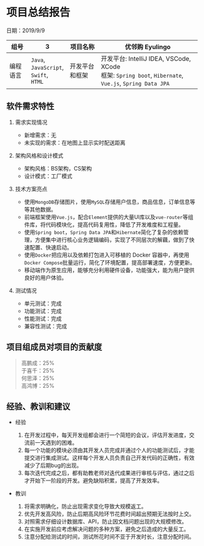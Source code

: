#  项目总结报告

 日期：2019/9/9

| 组号 | 3 | 项目名称 | 优邻购 Eyulingo |
|---|---|---|---|
| 编程语言 | `Java`,<br>`JavaScript`,<br> `Swift`,<br>`HTML` | 开发平台和框架 | 开发平台:  IntelliJ IDEA, VSCode, XCode<br>框架: `Spring boot`, `Hibernate`, `Vue.js`, `Spring Data JPA` |

## 软件需求特性

1. 需求实现情况
    + 新增需求：无
    + 未实现的需求：在地图上显示实时配送距离

2. 架构风格和设计模式
    + 架构风格：BS架构，CS架构
    + 设计模式：工厂模式

3. 技术方案亮点
    + 使用`MongoDB`存储图片，使用`MySQL`存储用户信息，商品信息，订单信息等等其他数据。
    + 前端框架使用`Vue.js`，配合`Element`提供的大量UI库以及`vue-router`等组件库，将代码模块化，提高代码复用性，降低了开发难度和工程量。
    + 使用`Spring boot`，`Spring Data JPA`和`Hibernate`简化了复杂的依赖管理，方便集中进行核心业务逻辑编码，实现了不同层次的解藕，做到了快速配置、快速启动。
    + 使用`Docker`把应用以及依赖打包进入可移植的 Docker 容器中，再使用`Docker Compose`批量运行，简化了环境配置，提高部署速度，方便更新。
    + 移动端作为原生应用，能够充分利用硬件设备，功能强大，能为用户提供良好的用户体验。

4. 测试情况
    + 单元测试：完成
    + 功能测试：完成
    + 性能测试：完成
    + 兼容性测试：完成

## 项目组成员对项目的贡献度

> 高鹏成：25%<br>
> 于喜千：25%<br>
> 何思泽：25%<br>
> 高鸿博：25%

## 经验、教训和建议

+ 经验
    1. 在开发过程中，每天开发组都会进行一个简短的会议，评估开发进度，交流前一天遇到的困难。
    2. 每一个功能的模块必须由其开发人员完成并通过个人的功能测试后，才能提交进行集成测试。这样每个开发人员负责自己开发代码的正确性，有效减少了后期bug的出现。
    3. 每次迭代完成之后，都有助教老师对迭代成果进行审核与评估，通过之后才开始下一阶段的开发。避免缺陷积累，提高了开发效率。

+ 教训

    1. 将需求明确化，防止出现需求变化导致大规模返工。
    2. 优先开发高风险，防止后期高风险环节花费时间超出预期无法按时上交。
    3. 对照需求仔细设计数据库、API，防止因文档问题出现的大规模修改。
    4. 在实施开发前应考虑解决问题的多种方案，避免之后造成的大量反工。
    5. 注意分配给测试的时间，测试所花时间不亚于开发时长，注意分配时间。
